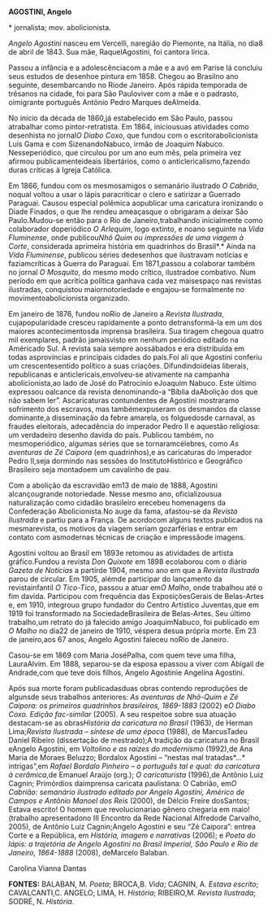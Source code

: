 **AGOSTINI, Angelo**

\* jornalista; mov. abolicionista.

*Angelo Agostini* nasceu em Vercelli, naregião do Piemonte, na Itália,
no dia8 de abril de 1843. Sua mãe, RaquelAgostini, foi cantora lírica.

Passou a infância e a adolescênciacom a mãe e a avó em Parise lá
concluiu seus estudos de desenhoe pintura em 1858. Chegou ao Brasilno
ano seguinte, desembarcando no Riode Janeiro. Após rápida temporada de
trêsanos na cidade, foi para São Pauloviver com a mãe e o padrasto,
oimigrante português Antônio Pedro Marques deAlmeida.

No início da década de 1860,já estabelecido em São Paulo, passou
atrabalhar como pintor-retratista. Em 1864, iniciousuas atividades como
desenhista no jornal*O Diabo Coxo*, que fundou com o
escritorabolicionista Luís Gama e com SizenandoNabuco, irmão de Joaquim
Nabuco. Nesseperiódico, que circulou por um ano eum mês, pela primeira
vez afirmou publicamenteideais libertários, como o
anticlericalismo,fazendo duras críticas à Igreja Católica.

Em 1866, fundou com os mesmosamigos o semanário ilustrado *O Cabrião*,
noqual voltou a usar o lápis paracriticar o clero e satirizar a Guerrado
Paraguai. Causou especial polêmica aopublicar uma caricatura ironizando
o Diade Finados, o que lhe rendeu ameaçasque o obrigaram a deixar São
Paulo.Mudou-se então para o Rio de Janeiro,trabalhando inicialmente como
colaborador doperiódico *O Arlequim*, logo extinto, e noano seguinte na
*Vida Fluminense*, onde publicou*Nhô Quim ou impressões de uma viagem à
Corte*, considerada aprimeira história em quadrinhos do Brasil*.* Ainda
na *Vida Fluminense*, publicou séries dedesenhos que ilustravam notícias
e faziamcríticas à Guerra do Paraguai. Em 1871,passou a colaborar também
no jornal *O Mosquito*, do mesmo modo crítico, ilustradoe combativo. Num
período em que acrítica política ganhava cada vez maisespaço nas
revistas ilustradas, conquistou maiornotoriedade e engajou-se
formalmente no movimentoabolicionista organizado.

Em janeiro de 1876, fundou noRio de Janeiro a *Revista Ilustrada*,
cujapopularidade cresceu rapidamente a ponto detransformá-la em um dos
maiores acontecimentosda imprensa brasileira. Sua tiragem chegoua quatro
mil exemplares, padrão jamaisvisto em nenhum periódico editado na
Américado Sul. A revista saía sempre aossábados e era distribuída em
todas asprovíncias e principais cidades do país.Foi ali que Agostini
conferiu um crescentesentido político a suas criações. Difundindoideias
liberais, republicanas e anticlericais,envolveu-se ativamente na
campanha abolicionista,ao lado de José do Patrocínio eJoaquim Nabuco.
Este último expressou oalcance da revista denominando-a “Bíblia
daAbolição dos que não sabem ler”. Ascaricaturas contundentes de
Agostini mostraramo sofrimento dos escravos, mas tambémexpuseram os
desmandos da classe dominante,a disseminação da febre amarela, os
folguedosde carnaval, as fraudes eleitorais, adecadência do imperador
Pedro II e aquestão religiosa: um verdadeiro desenho davida do país.
Publicou também, no mesmoperiódico, algumas séries que se
tornaramcélebres, como *As aventuras de Zé Caipora* (em quadrinhos),e as
caricaturas do imperador Pedro II,seja dormindo nas sessões do
InstitutoHistórico e Geográfico Brasileiro seja montadoem um cavalinho
de pau.

Com a abolição da escravidão em13 de maio de 1888, Agostini
alcançougrande notoriedade. Nesse mesmo ano, oficializousua
naturalização como cidadão brasileiro erecebeu homenagens da
Confederação Abolicionista.No auge da fama, afastou-se da *Revista
Ilustrada* e partiu para a França. De acordocom alguns textos publicados
na mesmarevista, os motivos da viagem seriam gozarférias e entrar em
contato com asmodernas técnicas de criação e impressãode imagens.

Agostini voltou ao Brasil em 1893e retomou as atividades de artista
gráfico.Fundou a revista *Don Quixote* em 1898 ecolaborou com o diário
*Gazeta de Notícias* a partirde 1904, mesmo ano em que a *Revista
Ilustrada* parou de circular. Em 1905, alémde participar do lançamento
da revistainfantil *O Tico-Tico*, passou a atuar em*O Malho*, onde
trabalhou até o fim davida. Participou com frequência das
ExposiçõesGerais de Belas-Artes e, em 1910, integrouo grupo fundador do
Centro Artístico Juventas,que em 1919 foi transformado na
SociedadeBrasileira de Belas-Artes. Seu último trabalho,um retrato do já
falecido amigo JoaquimNabuco, foi publicado em *O Malho* no dia22 de
janeiro de 1910, véspera desua própria morte. Em 23 de janeiro,aos 67
anos, Angelo Agostini faleceu noRio de Janeiro.

Casou-se em 1869 com Maria JoséPalha, com quem teve uma filha,
LauraAlvim. Em 1888, separou-se da esposa epassou a viver com Abigail de
Andrade,com que teve dois filhos, Angelo Agostinie Angelina Agostini.

Após sua morte foram publicadasduas obras contendo reproduções de
algunsde seus trabalhos anteriores: *As aventuras de Nhô-Quim e Zé
Caipora: os primeiros quadrinhos brasileiros, 1869-1883* (2002) e*O
Diabo Coxo. Edição fac-similar* (2005). A seu respeitoe sobre sua
atuação destacam-se as obras*História da caricatura no Brasil* (1963),
de Herman Lima;*Revista Ilustrada – síntese de uma época* (1988), de
MarcusTadeu Daniel Ribeiro (dissertação de mestrado);A tradição da
caricatura no Brasil eAngelo Agostini, em *Voltolino e as raízes do
modernismo* (1992),de Ana Maria de Moraes Beluzzo; Bordalox Agostini –
“nestas mal tratadas*…* intrigas”,em *Rafael Bordalo Pinheiro – o
português tal e qual: da caricatura à cerâmica*,de Emanuel Araújo
(org.); *O caricaturista* (1996),de Antônio Luiz Cagnin; Primórdios
daimprensa caricata paulistana: O Cabrião, em*O Cabrião: semanário
ilustrado editado por Angelo Agostini, Américo de Campos e Antônio
Manoel dos Reis* (2000), de Délcio Freire dosSantos; Estava escrito! O
homem que revolucionariao gênero chegaria em maio! (trabalho
apresentadono III Encontro da Rede Nacional Alfredode Carvalho, 2005),
de Antônio Luiz Cagnin;Angelo Agostini e seu “Zé Caipora”: entrea Corte
e a República, em *História, imagem e narrativas* (2006); e *Poeta do
lápis: a trajetória de Angelo Agostini no Brasil Imperial, São Paulo e
Rio de Janeiro, 1864-1888* (2008), deMarcelo Balaban.

Carolina Vianna Dantas

**FONTES:** BALABAN, M. *Poeta*; BROCA,B. *Vida*; CAGNIN, A. *Estava
escrito*; CAVALCANTI,C. ANGELO; LIMA, H. *História*; RIBEIRO,M. *Revista
Ilustrada*; SODRÉ, N. *História*.
